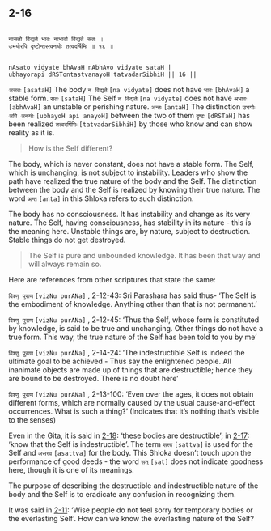 ## 2-16


```shloka-sa

नासतो विद्यते भावः नाभावो विद्यते सतः ।
उभयोरपि दृष्टोन्तस्त्वनयोः तत्वदर्षिभिः ॥ १६ ॥

```
```shloka-sa-hk

nAsato vidyate bhAvaH nAbhAvo vidyate sataH |
ubhayorapi dRSTontastvanayoH tatvadarSibhiH || 16 ||

```
`असतः` `[asataH]` The body `न विद्यते` `[na vidyate]` does not have `भावः` `[bhAvaH]` a stable form. `सतः` `[sataH]` The Self `न विद्यते` `[na vidyate]` does not have `अभावः` `[abhAvaH]` an unstable or perishing nature. `अन्तः` `[antaH]` The distinction `उभयोः अपि अनयोः` `[ubhayoH api anayoH]` between the two of them `दृष्टः` `[dRSTaH]` has been realized `तत्वदर्षिभिः` `[tatvadarSibhiH]` by those who know and can show reality as it is.


<a name='applopener_29'></a>
> How is the Self different?



The body, which is never constant, does not have a stable form. The Self, which is unchanging, is not subject to instability. Leaders who show the path have realized the true nature of the body and the Self. The distinction between the body and the Self is realized by knowing their true nature. The word 
`अन्त` `[anta]`
 in this Shloka refers to such distinction.

The body has no consciousness. It has instability and change as its very nature. The Self, having consciousness, has stability in its nature - this is the meaning here. Unstable things are, by nature, subject to destruction. Stable things do not get destroyed.



<a name='applnote_30'></a>
> The Self is pure and unbounded knowledge. It has been that way and will always remain so.



Here are references from other scriptures that state the same: 

`विश्णु पुराण` `[vizNu purANa]` , 2-12-43:
 Sri Parashara has said thus- ‘The Self is the embodiment of knowledge. Anything other than that is not permanent.’

`विश्णु पुराण` `[vizNu purANa]` , 2-12-45:
 ‘Thus the Self, whose form is constituted by knowledge, is said to be true and unchanging. Other things do not have a true form. This way, the true nature of the Self has been told to you by me’

`विश्णु पुराण` `[vizNu purANa]` , 2-14-24:
 ‘The indestructible Self is indeed the ultimate goal to be achieved - Thus say the enlightened people. All inanimate objects are made up of things that are destructible; hence they are bound to be destroyed. There is no doubt here’

`विश्णु पुराण` `[vizNu purANa]` , 2-13-100:
 ‘Even over the ages, it does not obtain different forms, which are normally caused by the usual cause-and-effect occurrences. What is such a thing?’ (Indicates that it’s nothing that’s visible to the senses)

Even in the Gita, it is said in [2-18](2-18.md): ‘these bodies are destructible’; in [2-17](2-17.md): ‘know that the Self is indestructible’. The term 
`सत्त्व` `[sattva]`
 is used for the Self and 
`असत्त्व` `[asattva]`
 for the body. This Shloka doesn’t touch upon the performance of good deeds - the word 
`सत्` `[sat]`
 does not indicate goodness here, though it is one of its meanings.

The purpose of describing the destructible and indestructible nature of the body and the Self is to eradicate any confusion in recognizing them. 

It was said in [2-11](2-11.md): ‘Wise people do not feel sorry for temporary bodies or the everlasting Self’. How can we know the everlasting nature of the Self?


